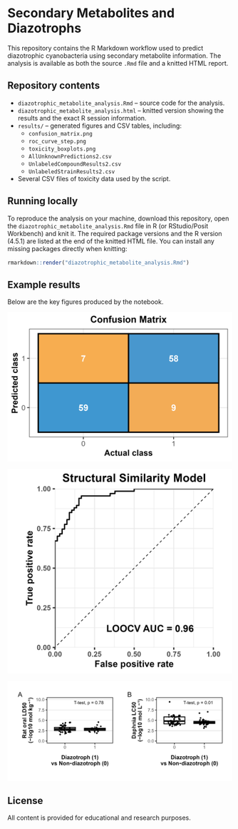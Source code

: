 # Secondary Metabolites and Diazotrophs

This repository contains the R Markdown workflow used to predict diazotrophic cyanobacteria using secondary metabolite information. The analysis is available as both the source `.Rmd` file and a knitted HTML report.

## Repository contents

- `diazotrophic_metabolite_analysis.Rmd` – source code for the analysis.
- `diazotrophic_metabolite_analysis.html` – knitted version showing the results and the exact R session information.
- `results/` – generated figures and CSV tables, including:
  - `confusion_matrix.png`
  - `roc_curve_step.png`
  - `toxicity_boxplots.png`
  - `AllUnknownPredictions2.csv`
  - `UnlabeledCompoundResults2.csv`
  - `UnlabeledStrainResults2.csv`
- Several CSV files of toxicity data used by the script.

## Running locally

To reproduce the analysis on your machine, download this repository, open the `diazotrophic_metabolite_analysis.Rmd` file in R (or RStudio/Posit Workbench) and knit it. The required package versions and the R version (4.5.1) are listed at the end of the knitted HTML file. You can install any missing packages directly when knitting:

```r
rmarkdown::render("diazotrophic_metabolite_analysis.Rmd")
```



## Example results

Below are the key figures produced by the notebook.

![Confusion matrix](results/confusion_matrix.png)

![ROC curve](results/roc_curve_step.png)

![Toxicity boxplots](results/toxicity_boxplots.png)

## License

All content is provided for educational and research purposes.
